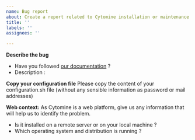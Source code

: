 ```yaml
---
name: Bug report
about: Create a report related to Cytomine installation or maintenance.
title: ''
labels: ''
assignees: ''

---
```


**Describe the bug**
- Have you followed [our documentation](https://documentation.cytomine.org/) ?
- Description : 

**Copy your configuration file**
Please copy the content of your configuration.sh file (without any sensible information as password or mail addresses)

**Web context:**
As Cytomine is a web platform, give us any information that will help us to identify the problem.
- Is it installed on a remote server or on your local machine ?
- Which operating system and distribution is running ?
